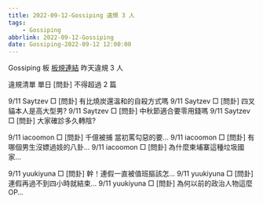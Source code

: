 ```yaml
---
title: 2022-09-12-Gossiping 違規 3 人
tags:
    - Gossiping
abbrlink: 2022-09-12-Gossiping
date: Gossiping-2022-09-12 12:00:00
---
```

Gossiping 板 [板規連結](https://www.ptt.cc/bbs/Gossiping/M.1637425085.A.07D.html)
昨天違規 3 人
<!-- more -->

違規清單
單日 [問卦] 不得超過 2 篇

9/11 Saytzev □ [問卦] 有比燒炭還溫和的自殺方式嗎
9/11 Saytzev □ [問卦] 四叉貓本人是高大型男?
9/11 Saytzev □ [問卦] 中秋節適合要零用錢嗎
9/11 Saytzev □ [問卦] 大家確診多久轉陰?

9/11 iacoomon □ [問卦] 千億被捕 當初罵勾惡的要…
9/11 iacoomon □ [問卦] 有哪個男生沒嫖過妓的八卦…
9/11 iacoomon □ [問卦] 為什麼柬埔寨這種垃圾國家…

9/11 yuukiyuna □ [問卦] 幹！連假一直被值班摳該怎…
9/11 yuukiyuna □ [問卦] 連假再過不到四小時就結束…
9/11 yuukiyuna □ [問卦] 為何以前的政治人物這麼OP…